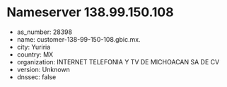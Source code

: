 # Nameserver 138.99.150.108

* as_number: 28398
* name: customer-138-99-150-108.gbic.mx.
* city: Yuriria
* country: MX
* organization: INTERNET TELEFONIA Y TV DE MICHOACAN SA DE CV
* version: Unknown
* dnssec: false
